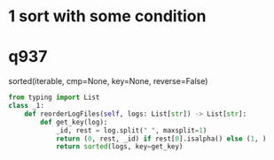 # 1 sort with some condition
# q937

sorted(iterable, cmp=None, key=None, reverse=False)

```python
from typing import List
class _1:
    def reorderLogFiles(self, logs: List[str]) -> List[str]:
        def get_key(log):
            _id, rest = log.split(" ", maxsplit=1)
            return (0, rest, _id) if rest[0].isalpha() else (1, )
            return sorted(logs, key=get_key)
```